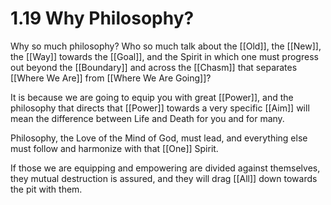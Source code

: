 # 1.19 Why Philosophy? 
Why so much philosophy? Who so much talk about the [[Old]], the [[New]], the [[Way]] towards the [[Goal]], and the Spirit in which one must progress out beyond the [[Boundary]] and across the [[Chasm]] that separates [[Where We Are]] from [[Where We Are Going]]? 

It is because we are going to equip you with great [[Power]], and the philosophy that directs that [[Power]] towards a very specific [[Aim]] will mean the difference between Life and Death for you and for many. 

Philosophy, the Love of the Mind of God, must lead, and everything else must follow and harmonize with that [[One]] Spirit. 

If those we are equipping and empowering are divided against themselves, they mutual destruction is assured, and they will drag [[All]] down towards the pit with them. 

